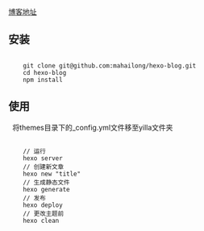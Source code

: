 
[博客地址](https://mahailong.github.io/)

## 安装

```

    git clone git@github.com:mahailong/hexo-blog.git
    cd hexo-blog
    npm install

```

## 使用
 
将themes目录下的_config.yml文件移至yilla文件夹

```

    // 运行
    hexo server
    // 创建新文章
    hexo new "title"
    // 生成静态文件
    hexo generate
    // 发布
    hexo deploy
    // 更改主题前
    hexo clean

```
